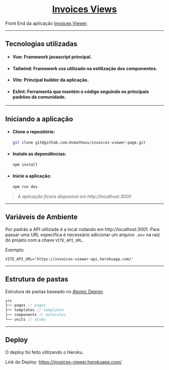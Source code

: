 <div align='center'>

# [Invoices Views](https://invoices-viewer.herokuapp.com/)

</div>

Front End da aplicação [Invoices Viewer](https://github.com/dcmatheus/invoices-viewer).

---

## Tecnologias utilizadas

- #### Vue: Framework javascript principal.
- #### Tailwind: Framework css utilizado na estilização dos componentes.
- #### Vite: Principal builder da aplicação.
- #### Eslint: Ferramenta que mantém o código seguindo os principais padrões da comunidade.

---

## Iniciando a aplicação

- #### Clone o repositório:
    ```bash
    git clone git@github.com:dcmatheus/invoices-viewer-page.git
    ```

- #### Instale as dependências:
    ```bash
    npm install
    ```

- #### Inicie a aplicação:
    ```bash
    npm run dev
    ```

>*A aplicação ficara disponível em http://localhost:3000*
---

## Variáveis ​​de Ambiente
Por padrão a API utilizada é a local rodando em http://localhost:3001. Para passar uma URL específica é necessário adicionar um arquivo `.env` na raiz do projeto com a chave `VITE_API_URL`.

Exemplo:
```env
VITE_API_URL='https://invoices-viewer-api.herokuapp.com/'
```

---

## Estrutura de pastas

Estrutura de pastas baseado no [Atomic Design](https://medium.com/pretux/atomic-design-o-que-%C3%A9-como-surgiu-e-sua-import%C3%A2ncia-para-a-cria%C3%A7%C3%A3o-do-design-system-e3ac7b5aca2c).
```js
src
├── pages // pages
├── templates // templates
├── components // molecules
└── units // atoms
```

---


## Deploy

O deploy foi feito utilizando o Heroku.

Link do Deploy: https://invoices-viewer.herokuapp.com/
